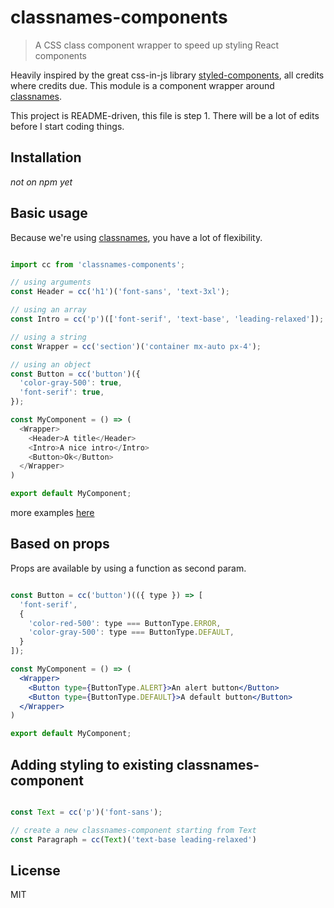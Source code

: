 # classnames-components

> A CSS class component wrapper to speed up styling React components

Heavily inspired by the great css-in-js library [styled-components](https://github.com/styled-components), all credits where credits due.
This module is a component wrapper around [classnames](https://github.com/JedWatson/classnames).

This project is README-driven, this file is step 1. There will be a lot of edits before I start coding things.

## Installation

*not on npm yet*

## Basic usage

Because we're using [classnames](https://github.com/JedWatson/classnames), you have a lot of flexibility.

```js

import cc from 'classnames-components';

// using arguments
const Header = cc('h1')('font-sans', 'text-3xl');

// using an array
const Intro = cc('p')(['font-serif', 'text-base', 'leading-relaxed']);

// using a string
const Wrapper = cc('section')('container mx-auto px-4');

// using an object
const Button = cc('button')({
  'color-gray-500': true,
  'font-serif': true,
});

const MyComponent = () => (
  <Wrapper>
    <Header>A title</Header>
    <Intro>A nice intro</Intro>
    <Button>Ok</Button>
  </Wrapper>
)

export default MyComponent;

```

more examples [here](https://github.com/JedWatson/classnames#usage)

## Based on props

Props are available by using a function as second param.

```jsx

const Button = cc('button')(({ type }) => [
  'font-serif',
  {
    'color-red-500': type === ButtonType.ERROR,
    'color-gray-500': type === ButtonType.DEFAULT,
  }
]);

const MyComponent = () => (
  <Wrapper>
    <Button type={ButtonType.ALERT}>An alert button</Button>
    <Button type={ButtonType.DEFAULT}>A default button</Button>
  </Wrapper>
)

export default MyComponent;

```

## Adding styling to existing classnames-component

```jsx

const Text = cc('p')('font-sans');

// create a new classnames-component starting from Text
const Paragraph = cc(Text)('text-base leading-relaxed')

```


## License

MIT